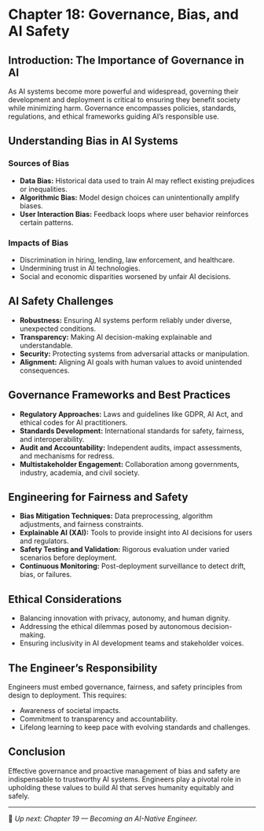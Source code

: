# Chapter 18: Governance, Bias, and AI Safety

## Introduction: The Importance of Governance in AI

As AI systems become more powerful and widespread, governing their development and deployment is critical to ensuring they benefit society while minimizing harm. Governance encompasses policies, standards, regulations, and ethical frameworks guiding AI’s responsible use.

## Understanding Bias in AI Systems

### Sources of Bias

- **Data Bias:** Historical data used to train AI may reflect existing prejudices or inequalities.  
- **Algorithmic Bias:** Model design choices can unintentionally amplify biases.  
- **User Interaction Bias:** Feedback loops where user behavior reinforces certain patterns.

### Impacts of Bias

- Discrimination in hiring, lending, law enforcement, and healthcare.  
- Undermining trust in AI technologies.  
- Social and economic disparities worsened by unfair AI decisions.

## AI Safety Challenges

- **Robustness:** Ensuring AI systems perform reliably under diverse, unexpected conditions.  
- **Transparency:** Making AI decision-making explainable and understandable.  
- **Security:** Protecting systems from adversarial attacks or manipulation.  
- **Alignment:** Aligning AI goals with human values to avoid unintended consequences.

## Governance Frameworks and Best Practices

- **Regulatory Approaches:** Laws and guidelines like GDPR, AI Act, and ethical codes for AI practitioners.  
- **Standards Development:** International standards for safety, fairness, and interoperability.  
- **Audit and Accountability:** Independent audits, impact assessments, and mechanisms for redress.  
- **Multistakeholder Engagement:** Collaboration among governments, industry, academia, and civil society.

## Engineering for Fairness and Safety

- **Bias Mitigation Techniques:** Data preprocessing, algorithm adjustments, and fairness constraints.  
- **Explainable AI (XAI):** Tools to provide insight into AI decisions for users and regulators.  
- **Safety Testing and Validation:** Rigorous evaluation under varied scenarios before deployment.  
- **Continuous Monitoring:** Post-deployment surveillance to detect drift, bias, or failures.

## Ethical Considerations

- Balancing innovation with privacy, autonomy, and human dignity.  
- Addressing the ethical dilemmas posed by autonomous decision-making.  
- Ensuring inclusivity in AI development teams and stakeholder voices.

## The Engineer’s Responsibility

Engineers must embed governance, fairness, and safety principles from design to deployment. This requires:

- Awareness of societal impacts.  
- Commitment to transparency and accountability.  
- Lifelong learning to keep pace with evolving standards and challenges.

## Conclusion

Effective governance and proactive management of bias and safety are indispensable to trustworthy AI systems. Engineers play a pivotal role in upholding these values to build AI that serves humanity equitably and safely.

---

📌 *Up next: Chapter 19 — Becoming an AI-Native Engineer.*
